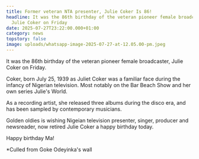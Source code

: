 ```yaml
---
title: Former veteran NTA presenter, Julie Coker Is 86!
headline: It was the 86th birthday of the veteran pioneer female broadcaster,
  Julie Coker on Friday
date: 2025-07-27T23:22:00.000+01:00
category: news
topstory: false
image: uploads/whatsapp-image-2025-07-27-at-12.05.00-pm.jpeg
---
```

It was the 86th birthday of the veteran pioneer female broadcaster, Julie Coker on Friday.


Coker, born July 25, 1939 as Juliet Coker was a familiar face during the infancy of Nigerian television.
Most notably on the Bar Beach Show and her own series Julie's World. 


As a recording artist, she released three albums during the disco era, and has been sampled by contemporary musicians.


Golden oldies is wishing Nigeian television presenter, singer, producer and newsreader, now retired Julie Coker a happy birthday today.


Happy birthday Ma!

\*Culled from Goke Odeyinka's wall

